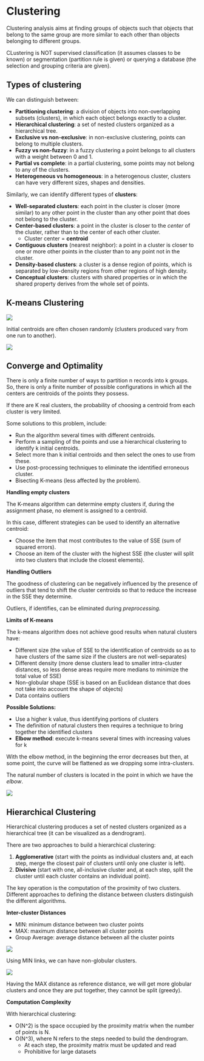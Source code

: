 # Clustering

Clustering analysis aims at finding groups of objects such that objects that belong to the same group are more similar to each other than objects belonging to different groups.

CLustering is NOT supervised classification (it assumes classes to be known) or segmentation (partition rule is given) or querying a database (the selection and grouping criteria are given).

## Types of clustering

We can distinguish between:

- **Partitioning clustering**: a division of objects into non-overlapping subsets (clusters), in which each object belongs exactly to a cluster.
- **Hierarchical clustering**: a set of nested clusters organized as a hierarchical tree.
- **Exclusive vs non-exclusive**: in non-exclusive clustering, points can belong to multiple clusters.
- **Fuzzy vs non-fuzzy**: in a fuzzy clustering a point belongs to all clusters with a weight between 0 and 1.
- **Partial vs complete**: in a partial clustering, some points may not belong to any of the clusters.
- **Heterogeneous vs homogeneous**: in a heterogenous cluster, clusters can have very different sizes, shapes and densities.

Similarly, we can identify different types of **clusters**:

- **Well-separated clusters**: each point in the cluster is closer (more similar) to any other point in the cluster than any other point that does not belong to the cluster.
- **Center-based clusters**: a point in the cluster is closer to the *center* of the cluster, rather than to the center of each other cluster.
    - Cluster center = **centroid**
- **Contiguous clusters** (nearest neighbor): a point in a cluster is closer to one or more other points in the cluster than to any point not in the cluster.
- **Density-based clusters**: a cluster is a dense region of points, which is separated by low-density regions from other regions of high density.
- **Conceptual clusters**: clusters with shared properties or in which the shared property derives from the whole set of points.

## K-means Clustering

![](k-means.jpg)

Initial centroids are often chosen randomly (clusters produced vary from one run to another).

![](sse.jpg)

## Converge and Optimality

There is only a finite number of ways to partition n records into k groups.
So, there is only a finite number of possible configurations in which all the centers are centroids of the points they possess.

If there are K real clusters, the probability  of choosing a centroid from each cluster is very limited.

Some solutions to this problem, include:

- Run the algorithm several times with different centroids.
- Perform a sampling of the points and use a hierarchical clustering to identify k initial centroids.
- Select more than k initial centroids and then select the ones to use from these.
- Use post-processing techniques to eliminate the identified erroneous cluster.
- Bisecting K-means (less affected by the problem).

**Handling empty clusters**

The K-means algorithm can determine empty clusters if, during the assignment phase, no element is assigned to a centroid.

In this case, different strategies can be used to identify an alternative centroid:

- Choose the item that most contributes to the value of SSE (sum of squared errors).
- Choose an item of the cluster with the highest SSE (the cluster will split into two clusters that include the closest elements).

**Handling Outliers**

The goodness of clustering can be negatively influenced by the presence of outliers that tend to shift the cluster centroids so that to reduce the increase in the SSE they determine.

Outliers, if identifies, can be eliminated during *preprocessing.*

**Limits of K-means**

The k-means algorithm does not achieve good results when natural clusters have:

- Different size (the value of SSE to the identification of centroids so as to have clusters of the same size if the clusters are not well-separates)
- Different density (more dense clusters lead to smaller intra-cluster distances, so less dense areas require more medians to minimize the total value of SSE)
- Non-globular shape (SSE is based on an Euclidean distance that does not take into account the shape of objects)
- Data contains outliers

**Possible Solutions:**

- Use a higher k value, thus identifying portions of clusters
- The definition of natural clusters then requires a technique to bring together the identified clusters
- **Elbow method**: execute k-means several times with increasing values for k

With the elbow method, in the beginning the error decreases but then, at some point, the curve will be flattened as we dropping some intra-clusters.

The natural number of clusters is located in the point in which we have the *elbow*.

![](exercise.jpg)

## Hierarchical Clustering

Hierarchical clustering produces a set of nested clusters organized as a hierarchical tree (it can be visualized as a dendrogram).

There are two approaches to build a hierarchical clustering:

1. **Agglomerative** (start with the points as individual clusters and, at each step, merge the closest pair of clusters until only one cluster is left).
2. **Divisive** (start with one, all-inclusive cluster and, at each step, split the cluster until each cluster contains an individual point).

The key operation is the computation of the proximity of two clusters.
Different approaches to defining the distance between clusters distinguish the different algorithms.

**Inter-cluster Distances**

- MIN: minimum distance between two cluster points
- MAX: maximum distance between all cluster points
- Group Average: average distance between all the cluster points

![](min.jpg)

Using MIN links, we can have non-globular clusters.

![](max.jpg)

Having the MAX distance as reference distance, we will get more globular clusters and once they are put together, they cannot be split (greedy).

**Computation Complexity**

With hierarchical clustering:

- O(N^2) is the space occupied by the proximity matrix when the number of points is N.
- O(N^3), where N refers to the steps needed to build the dendrogram.
    - At each step, the proximity matrix must be updated and read
    - Prohibitive for large datasets



